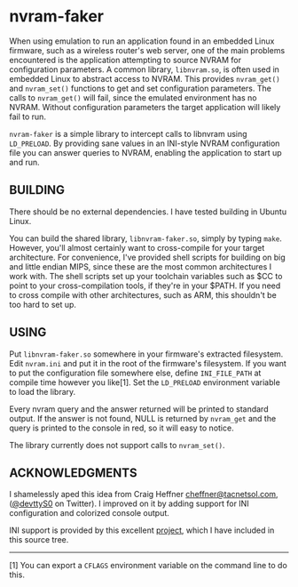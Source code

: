 nvram-faker
===========

When using emulation to run an application found in an embedded Linux firmware, such as a wireless router's web server, one of the main problems encountered is the application attempting to source NVRAM for configuration parameters.  A common library, `libnvram.so`, is often used in embedded Linux to abstract access to NVRAM.  This provides `nvram_get()` and `nvram_set()` functions to get and set configuration parameters.  The calls to `nvram_get()` will fail, since the emulated environment has no NVRAM.  Without configuration parameters the target application will likely fail to run.

`nvram-faker` is a simple library to intercept calls to libnvram using `LD_PRELOAD`.  By providing sane values in an INI-style NVRAM configuration file you can answer queries to NVRAM, enabling the application to start up and run.


BUILDING
--------------------------

There should be no external dependencies.  I have tested building in Ubuntu Linux.

You can build the shared library, `libnvram-faker.so`, simply by typing `make`.  However, you'll almost certainly want to cross-compile for your target architecture.  For convenience, I've provided shell scripts for building on big and little endian MIPS, since these are the most common architectures I work with.  The shell scripts set up your toolchain variables such as $CC to point to your cross-compilation tools, if they're in your $PATH.  If you need to cross compile with other architectures, such as ARM, this shouldn't be too hard to set up.


USING
-------------------------

Put `libnvram-faker.so` somewhere in your firmware's extracted filesystem.  Edit `nvram.ini` and put it in the root of the firmware's filesystem.  If you want to put the configuration file somewhere else, define `INI_FILE_PATH` at compile time however you like[1].  Set the `LD_PRELOAD` environment variable to load the library.

Every nvram query and the answer returned will be printed to standard output.  If the answer is not found, NULL is returned by `nvram_get` and the query is printed to the console in red, so it will easy to notice.

The library currently does not support calls to `nvram_set()`.


ACKNOWLEDGMENTS
-------------------------

I shamelessly aped this idea from Craig Heffner <cheffner@tacnetsol.com>, ([@devttyS0](https://twitter.com/devttyS0) on Twitter).  I improved on it by adding support for INI configuration and colorized console output.

INI support is provided by this excellent [project](http://code.google.com/p/inih/), which I have included in this source tree.

---

[1] You can export a `CFLAGS` environment variable on the command line to do this.